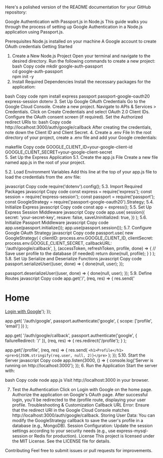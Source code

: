 
Here's a polished version of the README documentation for your GitHub repository:

Google Authentication with Passport.js in Node.js
This guide walks you through the process of setting up Google Authentication in a Node.js application using Passport.js.

Prerequisites
Node.js installed on your machine
A Google account to create OAuth credentials
Getting Started
1. Create a New Node.js Project
Open your terminal and navigate to the desired directory.
Run the following commands to create a new project:
bash
Copy code
mkdir google-auth-passport  
cd google-auth-passport  
npm init -y  
2. Install Required Dependencies
Install the necessary packages for the application:

bash
Copy code
npm install express passport passport-google-oauth20 express-session dotenv
3. Set Up Google OAuth Credentials
Go to the Google Cloud Console.
Create a new project.
Navigate to APIs & Services > Credentials.
Click on Create Credentials and select OAuth 2.0 Client IDs.
Configure the OAuth consent screen (if required).
Set the Authorized redirect URIs to:
bash
Copy code
http://localhost:3000/auth/google/callback
After creating the credentials, note down the Client ID and Client Secret.
4. Create a .env File
In the root directory of your project, create a .env file and add your Google credentials:

makefile
Copy code
GOOGLE_CLIENT_ID=your-google-client-id  
GOOGLE_CLIENT_SECRET=your-google-client-secret  
5. Set Up the Express Application
5.1. Create the app.js File
Create a new file named app.js in the root of your project.

5.2. Load Environment Variables
Add this line at the top of your app.js file to load the credentials from the .env file:

javascript
Copy code
require('dotenv').config();
5.3. Import Required Packages
javascript
Copy code
const express = require('express');
const session = require('express-session');
const passport = require('passport');
const GoogleStrategy = require('passport-google-oauth20').Strategy;
5.4. Initialize Express
javascript
Copy code
const app = express();
5.5. Set Up Express Session Middleware
javascript
Copy code
app.use(
  session({
    secret: 'your-secret-key',
    resave: false,
    saveUninitialized: true,
  })
);
5.6. Initialize Passport Middleware
javascript
Copy code
app.use(passport.initialize());
app.use(passport.session());
5.7. Configure Google OAuth Strategy
javascript
Copy code
passport.use(
  new GoogleStrategy(
    {
      clientID: process.env.GOOGLE_CLIENT_ID,
      clientSecret: process.env.GOOGLE_CLIENT_SECRET,
      callbackURL: '/auth/google/callback',
    },
    (accessToken, refreshToken, profile, done) => {
      // Save user profile to the database (if needed)
      return done(null, profile);
    }
  )
);
5.8. Set Up Serialize and Deserialize Functions
javascript
Copy code
passport.serializeUser((user, done) => {
  done(null, user);
});

passport.deserializeUser((user, done) => {
  done(null, user);
});
5.9. Define Routes
javascript
Copy code
app.get('/', (req, res) => {
  res.send('<h1>Home</h1><a href="/auth/google">Login with Google</a>');
});

app.get(
  '/auth/google',
  passport.authenticate('google', { scope: ['profile', 'email'] })
);

app.get(
  '/auth/google/callback',
  passport.authenticate('google', { failureRedirect: '/' }),
  (req, res) => {
    res.redirect('/profile');
  }
);

app.get('/profile', (req, res) => {
  res.send(
    `<h1>Profile</h1><pre>${JSON.stringify(req.user, null, 2)}</pre>`
  );
});
5.10. Start the Server
javascript
Copy code
app.listen(3000, () => {
  console.log('Server is running on http://localhost:3000');
});
6. Run the Application
Start the server with:

bash
Copy code
node app.js
Visit http://localhost:3000 in your browser.

7. Test the Authentication
Click on Login with Google on the home page.
Authorize the application on Google's OAuth page.
After successful login, you'll be redirected to the /profile route, displaying your user profile.
Troubleshooting & Customization
Callback URL Error: Ensure that the redirect URI in the Google Cloud Console matches http://localhost:3000/auth/google/callback.
Storing User Data: You can modify the GoogleStrategy callback to save the user's profile in a database (e.g., MongoDB).
Session Configuration: Update the session settings according to your security needs (e.g., use express-mysql-session or Redis for production).
License
This project is licensed under the MIT License. See the LICENSE file for details.

Contributing
Feel free to submit issues or pull requests for improvements.
